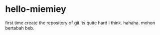 # hello-miemiey
first time create the repository of git
its quite hard i think. hahaha. mohon bertabah beb.
